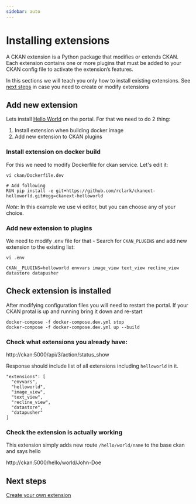 ```yaml
---
sidebar: auto
---
```


# Installing extensions

A CKAN extension is a Python package that modifies or extends CKAN. Each extension contains one or more plugins that must be added to your CKAN config file to activate the extension’s features.

In this sections we will teach you only how to install existing extensions. See [next steps](/docs/dms/ckan/create-extension) in case you need to create or modify extensions

## Add new extension

Lets install [Hello World](https://github.com/rclark/ckanext-helloworld) on the portal. For that we need to do 2 thing:

1. Install extension when building docker image
2. Add new extension to CKAN plugins

### Install extension on docker build

For this we need to modify Dockerfile for ckan service. Let's edit it:

```
vi ckan/Dockerfile.dev

# Add following
RUN pip install -e git+https://github.com/rclark/ckanext-helloworld.git#egg=ckanext-helloworld
```

*Note:* In this example we use vi editor, but you can choose any of your choice.

### Add new extension to plugins

We need to modify .env file for that - Search for `CKAN_PLUGINS` and add new extension to the existing list:

```
vi .env

CKAN__PLUGINS=helloworld envvars image_view text_view recline_view datastore datapusher
```

## Check extension is installed

After modifying configuration files you will need to restart the portal. If your CKAN protal is up and running bring it down and re-start

```
docker-compose -f docker-compose.dev.yml stop
docker-compose -f docker-compose.dev.yml up --build
```

### Check what extensions you already have:

http://ckan:5000/api/3/action/status_show

Response should include list of all extensions including `helloworld` in it.

```
"extensions": [
  "envvars",
  "helloworld",
  "image_view",
  "text_view",
  "recline_view",
  "datastore",
  "datapusher"
]
```

### Check the extension is actually working

This extension simply adds new route `/hello/world/name` to the base ckan and says hello

http://ckan:5000/hello/world/John-Doe

## Next steps

[Create your own extension](/docs/dms/ckan/create-extension)
